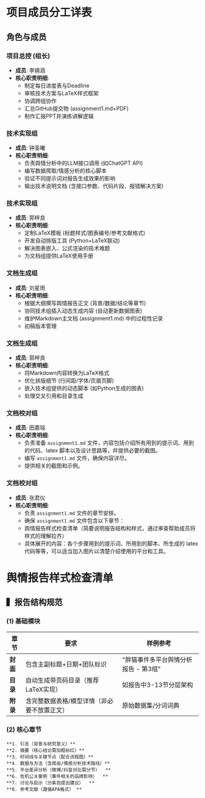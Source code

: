 # 项目成员分工详表

## 角色与成员

### 项目总控 (组长)
- **成员**: 李婧涵
- **核心职责明细**:
  - 制定每日进度表与Deadline
  - 审核技术方案与LaTeX样式框架
  - 协调跨组协作
  - 汇总GitHub提交物 (assignment1.md+PDF)
  - 制作汇报PPT并演练讲解逻辑

### 技术实现组 
- **成员**: 钟圣曦
- **核心职责明细**:
  - 负责舆情分析中的LLM接口调用 (如ChatGPT API)
  - 编写数据爬取/情感分析的核心脚本
  - 验证不同提示词对报告生成效果的影响
  - 输出技术说明文档 (含接口参数、代码片段、报错解决方案)

### 技术实现组 
- **成员**: 郭梓良
- **核心职责明细**:
  - 定制LaTeX模板 (标题样式/图表编号/参考文献格式)
  - 开发自动排版工具 (Python+LaTeX联动)
  - 解决图表嵌入、公式渲染的技术难题
  - 为文档组提供LaTeX使用手册

### 文档生成组 
- **成员**: 刘星雨
- **核心职责明细**:
  - 根据大纲撰写舆情报告正文 (背景/数据/结论等章节)
  - 协同技术组插入动态生成内容 (自动更新数据图表)
  - 维护Markdown主文档 (assignment1.md) 中的过程性记录
  - 初稿版本管理

### 文档生成组
- **成员**: 郭梓良
- **核心职责明细**:
  - 将Markdown内容转换为LaTeX格式
  - 优化排版细节 (行间距/字体/页眉页脚)
  - 嵌入技术组提供的动态脚本 (如Python生成的图表)
  - 处理交叉引用和目录生成
    
### 文档校对组
- **成员**: 田嘉铭
- **核心职责明细**:
   - 负责准备 `assignment1.md` 文件，内容包括介绍所有用到的提示词、用到的代码、latex 脚本以及设计思路等，并提供必要的截图。
   - 编写 `assignment1.md` 文件，确保内容详尽。
   - 提供相关的截图和示例。

### 文档校对组
- **成员**: 张君仪
- **核心职责明细**:
   - 负责 `assignment1.md` 文件的章节安排。
   - 确保 `assignment1.md` 文件包含以下章节：
   - 舆情报告样式检查清单（简要说明报告结构和样式，通过审查帮助成员将样式的理解拉齐）
   - 具体展开的内容：各个步骤用到的提示词、所用到的脚本、所生成的 latex 代码等等，可以适当加入图片以清楚介绍使用的平台和工具。
 










# 舆情报告样式检查清单
 
 ## ▍报告结构规范
 
 ### (1) 基础模块
 | 章节 | 要求 | 样例参考 | 
 |------|------|----------|
 | **封面** | 包含主副标题+日期+团队标识 | "胖猫事件多平台舆情分析报告 - 第3组" | 
 | **目录** | 自动生成带页码目录（推荐LaTeX实现） | 如报告中3-13节分层架构 |
 | **附录** | 含完整数据表格/模型详情（非必要不放置正文） | 原始数据集/分词词典 |
 
### (2) 核心章节
```text
**1. 引言（背景与研究意义）**
**2. 摘要（核心结论需加粗标红）**  
**3. 时间线与关键节点（配合流程图）**  
**4. 数据与方法（含爬虫/情感分析技术路线）**  
**5. 平台差异分析（微博/抖音对比需分节）  **
**6. 危机公关案例（事件相关的品牌影响）  **
**7. 讨论与启示（分条目提出建议）  **
**8. 参考文献（遵循APA格式） **






